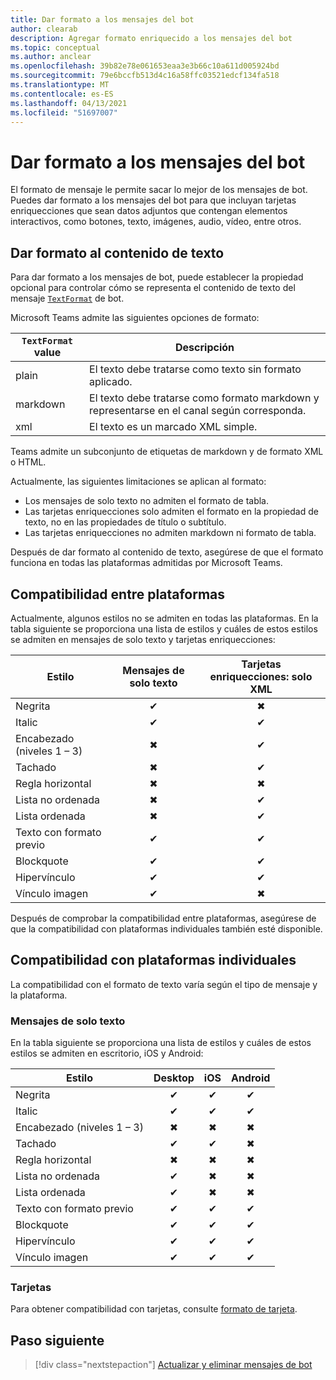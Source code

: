 ```yaml
---
title: Dar formato a los mensajes del bot
author: clearab
description: Agregar formato enriquecido a los mensajes del bot
ms.topic: conceptual
ms.author: anclear
ms.openlocfilehash: 39b82e78e061653eaa3e3b66c10a611d005924bd
ms.sourcegitcommit: 79e6bccfb513d4c16a58ffc03521edcf134fa518
ms.translationtype: MT
ms.contentlocale: es-ES
ms.lasthandoff: 04/13/2021
ms.locfileid: "51697007"
---
```

# <a name="format-your-bot-messages"></a>Dar formato a los mensajes del bot

El formato de mensaje le permite sacar lo mejor de los mensajes de bot. Puedes dar formato a los mensajes del bot para que incluyan tarjetas enriquecciones que sean datos adjuntos que contengan elementos interactivos, como botones, texto, imágenes, audio, vídeo, entre otros.

## <a name="format-text-content"></a>Dar formato al contenido de texto

Para dar formato a los mensajes de bot, puede establecer la propiedad opcional para controlar cómo se representa el contenido de texto del mensaje [`TextFormat`](/bot-framework/dotnet/bot-builder-dotnet-create-messages#customizing-a-message) de bot.

Microsoft Teams admite las siguientes opciones de formato:

| `TextFormat` value | Descripción |
| --- | --- |
| plain | El texto debe tratarse como texto sin formato aplicado.|
| markdown | El texto debe tratarse como formato markdown y representarse en el canal según corresponda. |
| xml | El texto es un marcado XML simple. |

Teams admite un subconjunto de etiquetas de markdown y de formato XML o HTML.

Actualmente, las siguientes limitaciones se aplican al formato:

* Los mensajes de solo texto no admiten el formato de tabla.
* Las tarjetas enriquecciones solo admiten el formato en la propiedad de texto, no en las propiedades de título o subtítulo.
* Las tarjetas enriquecciones no admiten markdown ni formato de tabla.

Después de dar formato al contenido de texto, asegúrese de que el formato funciona en todas las plataformas admitidas por Microsoft Teams.

## <a name="cross-platform-support"></a>Compatibilidad entre plataformas

Actualmente, algunos estilos no se admiten en todas las plataformas. En la tabla siguiente se proporciona una lista de estilos y cuáles de estos estilos se admiten en mensajes de solo texto y tarjetas enriquecciones:

| Estilo                     | Mensajes de solo texto | Tarjetas enriquecciones: solo XML |
| ---                       | :---: | :---: |
| Negrita                      | ✔ | ✖ |
| Italic                    | ✔ | ✔ |
| Encabezado (niveles 1 &ndash; 3) | ✖ | ✔ |
| Tachado             | ✖ | ✔ |
| Regla horizontal           | ✖ | ✖ |
| Lista no ordenada            | ✖ | ✔ |
| Lista ordenada              | ✖ | ✔ |
| Texto con formato previo         | ✔ | ✔ |
| Blockquote                | ✔ | ✔ |
| Hipervínculo                 | ✔ | ✔ |
| Vínculo imagen                | ✔ | ✖ |

Después de comprobar la compatibilidad entre plataformas, asegúrese de que la compatibilidad con plataformas individuales también esté disponible.

## <a name="support-by-individual-platform"></a>Compatibilidad con plataformas individuales

La compatibilidad con el formato de texto varía según el tipo de mensaje y la plataforma.

### <a name="text-only-messages"></a>Mensajes de solo texto

En la tabla siguiente se proporciona una lista de estilos y cuáles de estos estilos se admiten en escritorio, iOS y Android:

| Estilo                     | Desktop | iOS | Android |
| ---                       | :---: | :---: | :---: |
| Negrita                      | ✔ | ✔ | ✔ |
| Italic                    | ✔ | ✔ | ✔ |
| Encabezado (niveles 1 &ndash; 3) | ✖ | ✖ | ✖ |
| Tachado             | ✔ | ✔ | ✖ |
| Regla horizontal           | ✖ | ✖ | ✖ |
| Lista no ordenada            | ✔ | ✖ | ✖ |
| Lista ordenada              | ✔ | ✖ | ✖ |
| Texto con formato previo         | ✔ | ✔ | ✔ |
| Blockquote                | ✔ | ✔ | ✔ |
| Hipervínculo                 | ✔ | ✔ | ✔ |
| Vínculo imagen                | ✔ | ✔ | ✔ |

### <a name="cards"></a>Tarjetas

Para obtener compatibilidad con tarjetas, consulte [formato de tarjeta](~/task-modules-and-cards/cards/cards-format.md).

## <a name="next-step"></a>Paso siguiente

> [!div class="nextstepaction"]
> [Actualizar y eliminar mensajes de bot](~/bots/how-to/update-and-delete-bot-messages.md)
